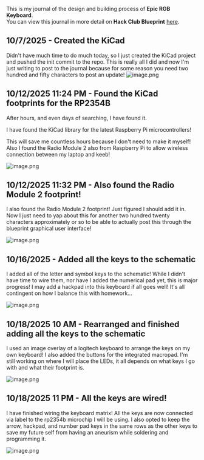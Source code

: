 <!--
  ===================    !!READ THIS NOTICE!!   ====================
  DO NOT edit this file manually. Your changes WILL BE OVERWRITTEN!
  This journal is auto generated and updated by Hack Club Blueprint.
  To edit this file, please edit your journal entries on Blueprint.
  ==================================================================
-->

This is my journal of the design and building process of **Epic RGB Keyboard**.  
You can view this journal in more detail on **Hack Club Blueprint** [here](https://blueprint.hackclub.com/projects/217).


## 10/7/2025 - Created the KiCad  

Didn't have much time to do much today, so I just created the KiCad project and pushed the init commit to the repo. This is really all I did and now I'm just writing to post to the journal because for some reason you need two hundred and fifty characters to post an update! ![image.png](https://blueprint.hackclub.com/user-attachments/blobs/proxy/eyJfcmFpbHMiOnsiZGF0YSI6MTAwNCwicHVyIjoiYmxvYl9pZCJ9fQ==--fbe3f56bc08c941de03a781369a5a0fbd45eb5e4/image.png)
  

## 10/12/2025 11:24 PM - Found the KiCad footprints for the RP2354B  

After hours, and even days of searching, I have found it. 

I have found the KiCad library for the latest Raspberry Pi microcontrollers!

This will save me countless hours because I don't need to make it myself! Also I found the Radio Module 2 also from Raspberry Pi to allow wireless connection between my laptop and keeb!

![image.png](https://blueprint.hackclub.com/user-attachments/blobs/proxy/eyJfcmFpbHMiOnsiZGF0YSI6MTkzOCwicHVyIjoiYmxvYl9pZCJ9fQ==--6ddc522820bb6f2ed41197f3bf3bbc17bf3879e2/image.png)
  

## 10/12/2025 11:32 PM - Also found the Radio Module 2 footprint!  

I also found the Radio Module 2 footprint! Just figured I should add it in. Now I just need to yap about this for another two hundred twenty characters approximately or so to be able to actually post this through the blueprint graphical user interface!

![image.png](https://blueprint.hackclub.com/user-attachments/blobs/proxy/eyJfcmFpbHMiOnsiZGF0YSI6MTkzOSwicHVyIjoiYmxvYl9pZCJ9fQ==--345508e707783c2888e1055093cd6a8ddc7045e1/image.png)
  

## 10/16/2025 - Added all the keys to the schematic  

I added all of the letter and symbol keys to the schematic! While I didn't have time to wire them, nor have I added the numerical pad yet, this is major progress! I may add a hackpad into this keyboard if all goes well! It's all contingent on how I balance this with homework...

![image.png](https://blueprint.hackclub.com/user-attachments/blobs/proxy/eyJfcmFpbHMiOnsiZGF0YSI6MjQ3OSwicHVyIjoiYmxvYl9pZCJ9fQ==--99771142316acb4d317ccf6c3d5d8a9daefe5226/image.png)
  

## 10/18/2025 10 AM - Rearranged and finished adding all the keys to the schematic  

I used an image overlay of a logitech keyboard to arrange the keys on my own keyboard! I also added the buttons for the integrated macropad. I'm still working on where I will place the LEDs, it all depends on what keys I go with and what their footprint is.

![image.png](https://blueprint.hackclub.com/user-attachments/blobs/proxy/eyJfcmFpbHMiOnsiZGF0YSI6MzAwMiwicHVyIjoiYmxvYl9pZCJ9fQ==--3b1e60279c05dc4e29d0b8f8acff2986fd5e87e4/image.png)
  

## 10/18/2025 11 PM - All the keys are wired!  

I have finished wiring the keyboard matrix! All the keys are now connected via label to the rp2354b microchip I will be using. I also opted to keep the arrow, hackpad, and number pad keys in the same rows as the other keys to save my future self from having an aneurism while soldering and programming it.

![image.png](https://blueprint.hackclub.com/user-attachments/blobs/proxy/eyJfcmFpbHMiOnsiZGF0YSI6MzE2OSwicHVyIjoiYmxvYl9pZCJ9fQ==--185673856accf133c6c60ded44955dc26e252c3c/image.png)
  

